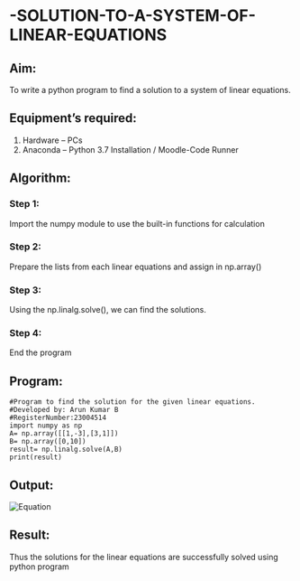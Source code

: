 # -SOLUTION-TO-A-SYSTEM-OF-LINEAR-EQUATIONS
## Aim:
To write a python program to find a solution to a system of linear equations.
## Equipment’s required:
1. 	Hardware – PCs
2. 	Anaconda – Python 3.7 Installation / Moodle-Code Runner
## Algorithm:
### Step 1: 
Import the numpy module to use the built-in functions for calculation
### Step 2: 
Prepare the lists from each linear equations and assign in np.array()
### Step 3: 
Using the np.linalg.solve(), we can find the solutions.
### Step 4: 
End the program
## Program:
```
#Program to find the solution for the given linear equations.
#Developed by: Arun Kumar B
#RegisterNumber:23004514
import numpy as np
A= np.array([[1,-3],[3,1]])
B= np.array([0,10])
result= np.linalg.solve(A,B)
print(result)
```
## Output:
![Equation](https://github.com/Arun2005-create/-SOLUTION-TO-A-SYSTEM-OF-LINEAR-EQUATIONS/assets/138849356/0bf03905-8d6b-4f5c-8cf5-6facd9a8cb4f)

## Result: 
Thus the solutions for the linear equations are successfully solved using python program

